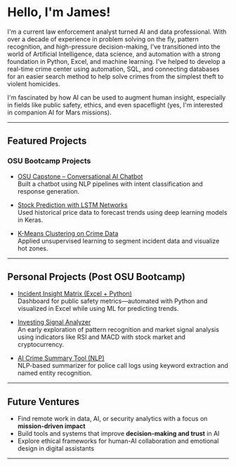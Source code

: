 # Hello, I'm James!

I'm a current law enforcement analyst turned AI and data professional. With over a decade of experience in problem solving on the fly, pattern recognition, and high-pressure decision-making, I’ve transitioned into the world of Artificial Intelligence, data science, and automation with a strong foundation in Python, Excel, and machine learning. I've helped to develop a real-time crime center using automation, SQL, and connecting databases for an easier search method to help solve crimes from the simplest theft to violent homicides.

I'm fascinated by how AI can be used to augment human insight, especially in fields like public safety, ethics, and even spaceflight (yes, I'm interested in companion AI for Mars missions).

---

## Featured Projects

### OSU Bootcamp Projects
- [OSU Capstone – Conversational AI Chatbot](https://github.com/jd-sterren/osu-ml-final_project)  
  Built a chatbot using NLP pipelines with intent classification and response generation.

- [Stock Prediction with LSTM Networks](https://github.com/jd-sterren/osu-ml-OSU_Project2)  
  Used historical price data to forecast trends using deep learning models in Keras.

- [K-Means Clustering on Crime Data](https://github.com/jd-sterren/osu-ml-OSU_Project1)  
  Applied unsupervised learning to segment incident data and visualize hot zones.

---

## Personal Projects (Post OSU Bootcamp)
- [Incident Insight Matrix (Excel + Python)](https://github.com/jd-sterren/incident_insight_matrix)  
  Dashboard for public safety metrics—automated with Python and visualized in Excel while using ML for predicting trends.

- [Investing Signal Analyzer](https://github.com/jd-sterren/trading_investments)  
  An early exploration of pattern recognition and market signal analysis using indicators like RSI and MACD with stock market and cryptocurrency.

- [AI Crime Summary Tool (NLP)]()  
  NLP-based summarizer for police call logs using keyword extraction and named entity recognition.

---

## Future Ventures
- Find remote work in data, AI, or security analytics with a focus on **mission-driven impact**
- Build tools and systems that improve **decision-making and trust** in AI
- Explore ethical frameworks for human-AI collaboration and emotional design in digital assistants

---
